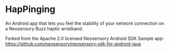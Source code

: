 # HapPinging
An Android app that lets you feel the stability of your network connection on a Neosensory Buzz haptic wristband.

Forked from the Apache 2.0 licensed Neosensory Android SDK Sample app: https://github.com/neosensory/neosensory-sdk-for-android-java

